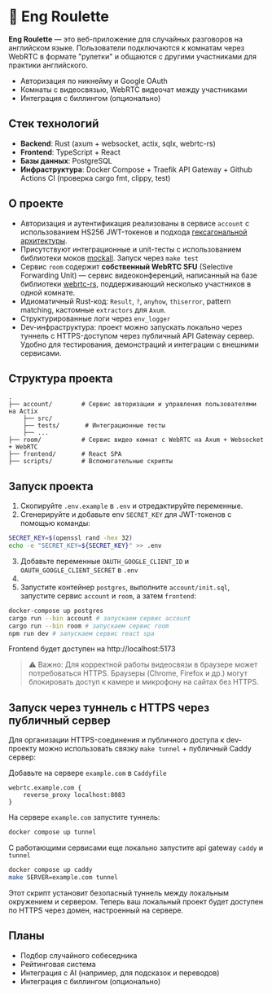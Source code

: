 # 🎲 Eng Roulette

**Eng Roulette** — это веб-приложение для случайных разговоров на английском языке. Пользователи подключаются к комнатам через WebRTC в формате "рулетки" и общаются с другими участниками для практики английского.

- Авторизация по никнейму и Google OAuth
- Комнаты с видеосвязью, WebRTC видеочат между участниками
- Интеграция с биллингом (опционально)

## Стек технологий

- **Backend**: Rust (axum + websocket, actix, sqlx, webrtc-rs)
- **Frontend**: TypeScript + React
- **Базы данных**: PostgreSQL
- **Инфраструктура**: Docker Compose + Traefik API Gateway + Github Actions CI (проверка cargo fmt, clippy, test)

## О проекте

- Авторизация и аутентификация реализованы в сервисе `account` с использованием HS256 JWT-токенов и подхода [гексагональной архитектуры](https://github.com/microsoft/cookiecutter-rust-actix-clean-architecture/blob/main/docs/onion-architecture-article.md). 
- Присутствуют интеграционные и unit-тесты с использованием библиотеки моков [mockall](https://crates.io/crates/mockall). Запуск через `make test`
- Сервис `room` содержит **собственный WebRTC SFU** (Selective Forwarding Unit) — сервис видеоконференций, написанный на базе библиотеки [webrtc-rs](https://crates.io/crates/webrtc), поддерживающий несколько участников в одной комнате.
- Идиоматичный Rust-код: `Result`, `?`, `anyhow`, `thiserror`, pattern matching, кастомные `extractors` для `Axum`.
- Структурированные логи через `env_logger`
- Dev-инфраструктура: проект можно запускать локально через туннель с HTTPS-доступом через публичный API Gateway сервер. Удобно для тестирования, демонстраций и интеграции с внешними сервисами.

## Структура проекта

```
.
├── account/        # Сервис авторизации и управления пользователями на Actix
    ├── src/
    ├── tests/       # Интеграционные тесты
    ├── ...
├── room/           # Сервис видео комнат с WebRTC на Axum + Websocket + WebRTC
├── frontend/       # React SPA
├── scripts/        # Вспомогательные скрипты
```

## Запуск проекта

1. Скопируйте `.env.example` в `.env` и отредактируйте переменные.
2. Сгенерируйте и добавьте env `SECRET_KEY` для JWT-токенов с помощью команды:
```bash
SECRET_KEY=$(openssl rand -hex 32)
echo -e "SECRET_KEY=${SECRET_KEY}" >> .env
```
3. Добавьте переменные `OAUTH_GOOGLE_CLIENT_ID` и `OAUTH_GOOGLE_CLIENT_SECRET` в `.env`
4. 
4. Запустите контейнер `postgres`, выполните `account/init.sql`, запустите сервис `account` и `room`, а затем `frontend`:

```bash
docker-compose up postgres
cargo run --bin account # запускаем сервис account
cargo run --bin room # запускаем сервис room
npm run dev # запускаем сервис react spa
```
Frontend будет доступен на http://localhost:5173

> ⚠️ Важно: Для корректной работы видеосвязи в браузере может потребоваться HTTPS. Браузеры (Chrome, Firefox и др.) могут блокировать доступ к камере и микрофону на сайтах без HTTPS.

## Запуск через туннель с HTTPS через публичный сервер

Для организации HTTPS-соединения и публичного доступа к dev-проекту можно использовать связку `make tunnel` + публичный Caddy сервер:

Добавьте на сервере `example.com` в `Caddyfile`
```caddyfile
webrtc.example.com {
    reverse_proxy localhost:8083
}
```
На сервере `example.com` запустите туннель:

```bash
docker compose up tunnel
```

С работающими сервисами еще локально запустите api gateway `caddy` и `tunnel`
```bash
docker compose up caddy
make SERVER=example.com tunnel
```

Этот скрипт установит безопасный туннель между локальным окружением и сервером.
Теперь ваш локальный проект будет доступен по HTTPS через домен, настроенный на сервере.

## Планы

- Подбор случайного собеседника
- Рейтинговая система
- Интеграция с AI (например, для подсказок и переводов)
- Интеграция с биллингом (опционально)
